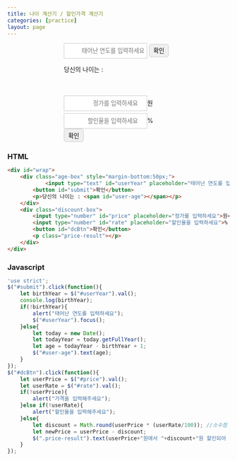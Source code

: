 ```yaml
---
title: 나이 계산기 / 할인가격 계산기
categories: [practice]
layout: page
---
```


<script src="/js/jquery-3.5.1.min.js"></script>
<style>
    *{
        margin: 0;
        padding: 0;
    }
    #wrap{
        width: 248px;
        margin: 0 auto;
    }
    input{
        border: 1px solid #ccc;
        height: 35px;
        padding: 0 5px;
        text-align: right;
    }
    button{
        width: 45px;
        height: 30px;
        border: 1px solid #ccc;
        border-radius: 5px;
    }
    #price{
        margin-bottom: 5px;
    }
</style>

<div id="wrap">
    <div class="age-box" style="margin-bottom:50px;">
            <input type="text" id="userYear" placeholder="태어난 연도를 입력하세요">
        <button id="submit">확인</button>
        <p>당신의 나이는 : <span id="user-age"></span></p>
    </div>
    <div class="discount-box">
        <input type="number" id="price" placeholder="정가를 입력하세요">원<br>
        <input type="number" id="rate" placeholder="할인율을 입력하세요">%
        <button id="dcBtn">확인</button>
        <p class="price-result"></p>
    </div>
</div>
<script>
    'use strict';
    $("#submit").click(function(){
        let birthYear = $("#userYear").val();
        console.log(birthYear);
        if(!birthYear){
            alert("태어난 연도를 입력하세요");
            $("#userYear").focus();
        }else{
            let today = new Date();
            let todayYear = today.getFullYear();
            let age = todayYear - birthYear + 1;
            $("#user-age").text(age);
        }
    });
    $("#dcBtn").click(function(){
        let userPrice = $("#price").val();
        let userRate = $("#rate").val();
        if(!userPrice){
            alert("가격을 입력해주세요");
        }else if(!userRate){
            alert("할인율을 입력해주세요");
        }else{
            let discount = Math.round(userPrice * (userRate/100)); //소수점 아래 반올림
            let newPrice = userPrice - discount;
            $(".price-result").text(userPrice+"원에서 "+discount+"원 할인되어 "+newPrice+"원입니다.");
        }
    });
</script>

### HTML
```html
<div id="wrap">
    <div class="age-box" style="margin-bottom:50px;">
            <input type="text" id="userYear" placeholder="태어난 연도를 입력하세요">
        <button id="submit">확인</button>
        <p>당신의 나이는 : <span id="user-age"></span></p>
    </div>
    <div class="discount-box">
        <input type="number" id="price" placeholder="정가를 입력하세요">원<br>
        <input type="number" id="rate" placeholder="할인율을 입력하세요">%
        <button id="dcBtn">확인</button>
        <p class="price-result"></p>
    </div>
</div>
```

### Javascript
```js
'use strict';
$("#submit").click(function(){
    let birthYear = $("#userYear").val();
    console.log(birthYear);
    if(!birthYear){
        alert("태어난 연도를 입력하세요");
        $("#userYear").focus();
    }else{
        let today = new Date();
        let todayYear = today.getFullYear();
        let age = todayYear - birthYear + 1;
        $("#user-age").text(age);
    }
});
$("#dcBtn").click(function(){
    let userPrice = $("#price").val();
    let userRate = $("#rate").val();
    if(!userPrice){
        alert("가격을 입력해주세요");
    }else if(!userRate){
        alert("할인율을 입력해주세요");
    }else{
        let discount = Math.round(userPrice * (userRate/100)); //소수점 아래 반올림
        let newPrice = userPrice - discount;
        $(".price-result").text(userPrice+"원에서 "+discount+"원 할인되어 "+newPrice+"원입니다.");
    }
});
```
